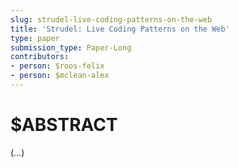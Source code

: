 ```yaml
---
slug: strudel-live-coding-patterns-on-the-web
title: 'Strudel: Live Coding Patterns on the Web'
type: paper
submission_type: Paper-Long
contributors:
- person: $roos-felix
- person: $mclean-alex
---
```


# $ABSTRACT

(...)